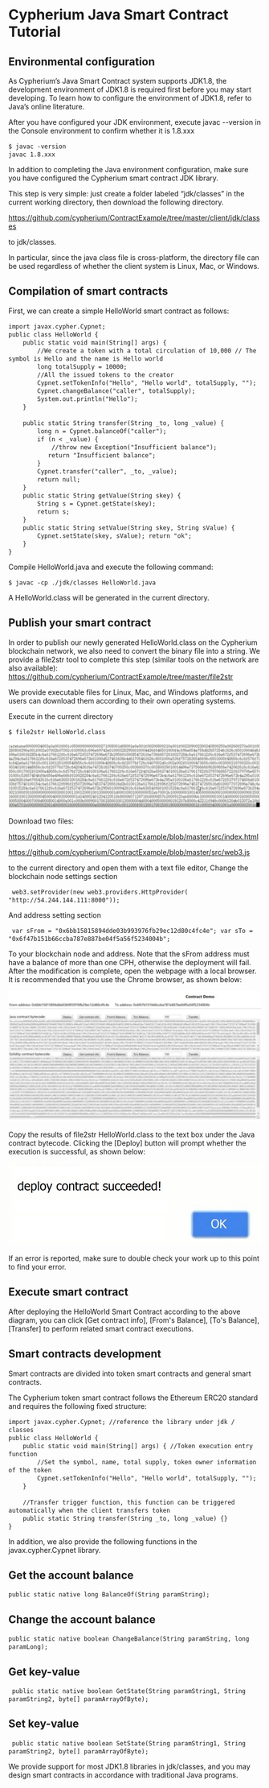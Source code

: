 # Cypherium Java Smart Contract Tutorial

## Environmental configuration
As Cypherium’s Java Smart Contract system supports JDK1.8, the development environment of JDK1.8 is required first before you may start developing. To learn how to configure the environment of JDK1.8, refer to Java’s online literature.

After you have configured your JDK environment, execute javac --version in the Console environment to confirm whether it is 1.8.xxx

```
$​ javac -version 
javac 1.8.xxx
```

In addition to completing the Java environment configuration, make sure you have configured the Cypherium smart contract JDK library.

This step is very simple: just create a folder labeled “jdk/classes” in the current working directory, then download the following directory.

https://github.com/cypherium/ContractExample/tree/master/client/jdk/classes


to jdk/classes.

In particular, since the java class file is cross-platform, the directory file can be used regardless of whether the client system is Linux, Mac, or Windows.

## Compilation of smart contracts
First, we can create a simple HelloWorld smart contract as follows:

```
import​ javax.cypher.Cypnet; 
public​ class HelloWorld {
    public​ ​static​ ​void​ main(​String​[] args) {
        //We create a token with a total circulation of 10,000 // The symbol is Hello and the name is Hello world 
        long​ totalSupply = ​10000​;
        //All the issued tokens to the creator
        Cypnet.setTokenInfo(​"Hello"​, ​"Hello world"​, totalSupply, ​""​); 
        Cypnet.changeBalance(​"caller"​, totalSupply);
        System.out.​println​(​"Hello"​); 
    }

    public​ ​static​ ​String​ ​transfer​(​String​ _to, ​long​ _value) { 
        long​ n = Cypnet.balanceOf(​"caller"​);
        if​ (n < _value) {
            //throw new Exception("Insufficient balance");
        ​   return​ ​"Insufficient balance"​;
        }
        Cypnet.​transfer​(​"caller"​, _to, _value);
        return​ null;
    }
    public​ ​static​ ​String​ getValue(​String​ skey) {
        String​ s = Cypnet.getState(skey);
        return​ s;
    }
    public​ ​static​ ​String​ setValue(​String​ skey, ​String​ sValue) {
        Cypnet.setState(skey, sValue); return​ ​"ok"​;
    }
}    
```

Compile HelloWorld.java and execute the following command:

```
$​ javac -cp ./jdk/classes HelloWorld.java
```

A HelloWorld.class will be generated in the current directory.

## Publish your smart contract
In order to publish our newly generated HelloWorld.class on the Cypherium blockchain network, we also need to convert the binary file into a string. We provide a file2str tool to complete this step (similar tools on the network are also available):
https://github.com/cypherium/ContractExample/tree/master/file2str

We provide executable files for Linux, Mac, and Windows platforms, and users can download them according to their own operating systems.

Execute in the current directory

```
$​ file2str HelloWorld.class
```

![](./smart_contract_tuto1.png)

Download two files:

https://github.com/cypherium/ContractExample/blob/master/src/index.html

https://github.com/cypherium/ContractExample/blob/master/src/web3.js

to the current directory and open them with a text file editor, Change the blockchain node settings section
```
 web3.setProvider(​new web3​.providers.HttpProvider(​"http://54.244.144.111:8000"​));
```

And address setting section
```
 var​ sFrom = ​"0x6bb15815894dde03b993976fb29ec12d80c4fc4e"​; var​ sTo = ​"0x6f47b151b66ccba787e887be04f5a56f5234004b"​;
```
To your blockchain node and address. Note that the sFrom address must have a balance of more than one CPH, otherwise the deployment will fail.
After the modification is complete, open the webpage with a local browser. It is recommended that you use the Chrome browser, as shown below:

![](./smart_contract_tuto2.png)

Copy the results of file2str HelloWorld.class to the text box under the Java contract bytecode. Clicking the [Deploy] button will prompt whether the execution is successful, as shown below:

![](./smart_contract_tuto3.jpeg)

If an error is reported, make sure to double check your work up to this point to find your error.

## Execute smart contract
After deploying the HelloWorld Smart Contract according to the above diagram, you can click [Get contract info], [From's Balance], [To's Balance], [Transfer] to perform related smart contract executions.

## Smart contracts​ ​development
Smart contracts are divided into token smart contracts and general smart contracts.

The Cypherium token smart contract follows the Ethereum ERC20 standard and requires the following fixed structure:

```
import​ javax.cypher.Cypnet; ​//reference the library under jdk / classes 
public​ ​class​ ​HelloWorld​ {
    ​public​ ​static​ ​void​ ​main​(String[] args) { ​//Token execution entry function 
        ​//Set the symbol, name, total supply, token owner information of the token
        Cypnet.setTokenInfo(​"Hello"​, ​"Hello world"​, totalSupply, ​""​); 
    }

    ​//Transfer trigger function, this function can be triggered automatically when the client transfers token
    ​public​ ​static​ String ​transfer​(String _to, ​long​ _value) {} 
}
```

In addition, we also provide the following functions in the javax.cypher.Cypnet library.

## Get the account balance
```
public​ ​static​ ​native​ ​long​ ​BalanceOf​(String paramString);
```

## Change the account balance
```
public​ ​static​ ​native​ ​boolean​ ​ChangeBalance​(String paramString, ​long​ paramLong);
```

## Get key-value
```
 public​ ​static​ ​native​ ​boolean​ GetState(​String​ paramString1, ​String​ paramString2, byte​[] paramArrayOfByte);
```

## Set key-value
```
 public​ ​static​ ​native​ ​boolean​ SetState(​String​ paramString1, ​String​ paramString2, byte​[] paramArrayOfByte);
```

We provide support for most JDK1.8 libraries in jdk/classes, and you may design smart contracts in accordance with traditional Java programs.

